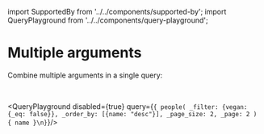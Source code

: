 import SupportedBy from '../../components/supported-by';
import QueryPlayground from '../../components/query-playground';

# Multiple arguments
<SupportedBy gsheets={false}/>

Combine multiple arguments in a single query:

<br />

<QueryPlayground disabled={true} query={`{
people(
  _filter: {vegan: {_eq: false}},
  _order_by: [{name: "desc"}],
  _page_size: 2,
  _page: 2
) {
  name
}\n}`}/>
